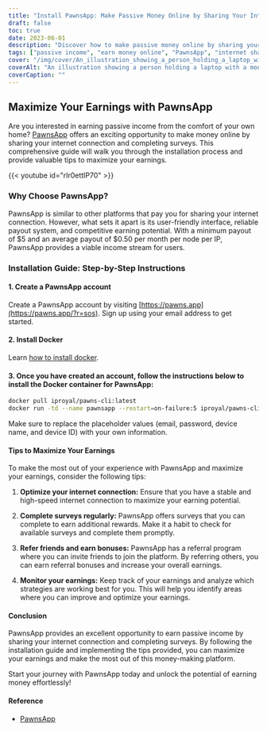 ```yaml
---
title: "Install PawnsApp: Make Passive Money Online by Sharing Your Internet"
draft: false
toc: true
date: 2023-06-01
description: "Discover how to make passive money online by sharing your internet connection and completing surveys through PawnsApp."
tags: ["passive income", "earn money online", "PawnsApp", "internet sharing", "survey completion", "minimum payout", "average payout", "online earning", "side hustle", "work from home", "earn rewards", "monetize internet", "digital sharing", "income generation", "financial independence", "earn extra income", "online surveys", "technology-based income", "monetization strategy", "digital economy", "peer-to-peer network", "income stream", "home internet", "money-making opportunity", "internet usage", "survey rewards", "online money-making", "easy money", "digital rewards", "internet monetization", "passive earnings"]
cover: "/img/cover/An_illustration_showing_a_person_holding_a_laptop_with_a_money.png"
coverAlt: "An illustration showing a person holding a laptop with a money symbol on the screen, representing earning passive income through internet sharing and survey completion with PawnsApp."
coverCaption: ""
---
```

## Maximize Your Earnings with PawnsApp

Are you interested in earning passive income from the comfort of your own home? [PawnsApp](https://pawns.app/?r=sos) offers an exciting opportunity to make money online by sharing your internet connection and completing surveys. This comprehensive guide will walk you through the installation process and provide valuable tips to maximize your earnings.

{{< youtube id="rIr0ettIP70" >}}

### Why Choose PawnsApp?

PawnsApp is similar to other platforms that pay you for sharing your internet connection. However, what sets it apart is its user-friendly interface, reliable payout system, and competitive earning potential. With a minimum payout of $5 and an average payout of $0.50 per month per node per IP, PawnsApp provides a viable income stream for users.

### Installation Guide: Step-by-Step Instructions

#### 1. Create a PawnsApp account

Create a PawnsApp account by visiting [https://pawns.app](https://pawns.app/?r=sos). Sign up using your email address to get started.

#### 2. Install Docker

Learn [how to install docker](https://simeononsecurity.ch/other/creating-profitable-low-powered-crypto-miners/#installing-docker).

#### 3. Once you have created an account, follow the instructions below to install the Docker container for PawnsApp:

```bash
docker pull iproyal/pawns-cli:latest
docker run -td --name pawnsapp --restart=on-failure:5 iproyal/pawns-cli:latest -email=email@example.com -password=change_me -device-name=raspberrypi -device-id=raspberrypi1 -accept-tos
```
Make sure to replace the placeholder values (email, password, device name, and device ID) with your own information.

#### Tips to Maximize Your Earnings

To make the most out of your experience with PawnsApp and maximize your earnings, consider the following tips:

1. **Optimize your internet connection:** Ensure that you have a stable and high-speed internet connection to maximize your earning potential.

2. **Complete surveys regularly:** PawnsApp offers surveys that you can complete to earn additional rewards. Make it a habit to check for available surveys and complete them promptly.

3. **Refer friends and earn bonuses:** PawnsApp has a referral program where you can invite friends to join the platform. By referring others, you can earn referral bonuses and increase your overall earnings.

4. **Monitor your earnings:** Keep track of your earnings and analyze which strategies are working best for you. This will help you identify areas where you can improve and optimize your earnings.

#### Conclusion

PawnsApp provides an excellent opportunity to earn passive income by sharing your internet connection and completing surveys. By following the installation guide and implementing the tips provided, you can maximize your earnings and make the most out of this money-making platform.

Start your journey with PawnsApp today and unlock the potential of earning money effortlessly!

#### Reference
- [PawnsApp](https://pawns.app/?r=sos)
